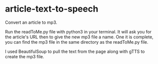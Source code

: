 # article-text-to-speech
Convert an article to mp3.

Run the readToMe.py file with python3 in your terminal. It will ask you for the article's URL then to give the new mp3 file a name. One it is complete, you can find the mp3 file in the same directory as the readToMe.py file.

I used BeautifulSoup to pull the text from the page along with gTTS to create the mp3 file.
